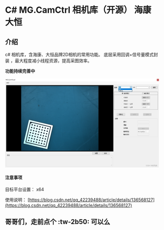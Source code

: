 # C#  MG.CamCtrl 相机库（开源） 海康 大恒

## 介绍

c# 相机库，含海康、大恒品牌2D相机的常用功能。
底层采用回调+信号量模式封装 ，最大程度减小线程资源，提高采图效率。

 
  **功能持续完善中** 

![输入图片说明](Sample/picture.png)
 
 #### 注意事项 
 目标平台设置： x64


使用说明： [https://blog.csdn.net/qq_42239488/article/details/136568127](https://blog.csdn.net/qq_42239488/article/details/136568127)


## 哥哥们，走前点个  :tw-2b50:  可以么